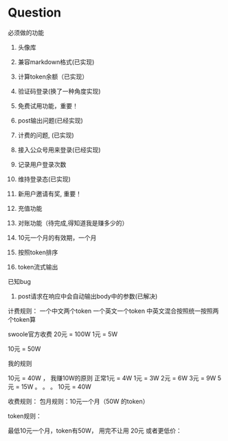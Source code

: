 # Question
必须做的功能
1. 头像库
2. 兼容markdown格式(已实现)
3. 计算token余额（已实现）
4. 验证码登录(换了一种角度实现)
5. 免费试用功能，重要！
6. post输出问题(已经实现)
7. 计费的问题, (已实现)
8. 接入公众号用来登录(已经实现)
9. 记录用户登录次数
10. 维持登录态(已实现)
11. 新用户邀请有奖, 重要！
12. 充值功能
13. 对账功能（待完成,得知道我是赚多少的）
14. 10元一个月的有效期，一个月

15. 按照token排序
16. token流式输出

已知bug
1. post请求在响应中会自动输出body中的参数(已解决)


计费规则：
一个中文两个token
一个英文一个token
中英文混合按照统一按照两个token算

swoole官方收费
20元 = 100W
1元 = 5W

10元 = 50W

我的规则

10元 = 40W ， 我赚10W的原则
正常1元 = 4W
1元 = 3W
2元 = 6W
3元 = 9W
5元 = 15W
。
。
。
10元 = 40W 




收费规则：
包月规则：10元一个月（50W 的token）

token规则：

最低10元一个月，token有50W， 用完不让用
20元
或者更低价： 
